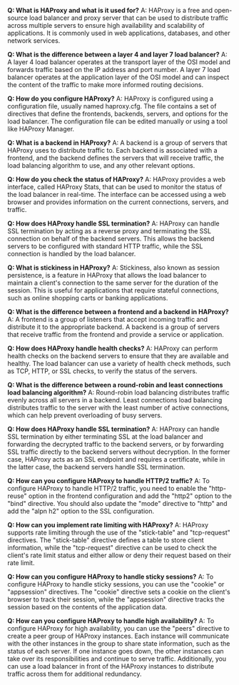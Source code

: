 **Q: What is HAProxy and what is it used for?**
A: HAProxy is a free and open-source load balancer and proxy server that can be used to distribute traffic across multiple servers to ensure high availability and scalability of applications. It is commonly used in web applications, databases, and other network services.

**Q: What is the difference between a layer 4 and layer 7 load balancer?**
A: A layer 4 load balancer operates at the transport layer of the OSI model and forwards traffic based on the IP address and port number. A layer 7 load balancer operates at the application layer of the OSI model and can inspect the content of the traffic to make more informed routing decisions.

**Q: How do you configure HAProxy?**
A: HAProxy is configured using a configuration file, usually named haproxy.cfg. The file contains a set of directives that define the frontends, backends, servers, and options for the load balancer. The configuration file can be edited manually or using a tool like HAProxy Manager.

**Q: What is a backend in HAProxy?**
A: A backend is a group of servers that HAProxy uses to distribute traffic to. Each backend is associated with a frontend, and the backend defines the servers that will receive traffic, the load balancing algorithm to use, and any other relevant options.

**Q: How do you check the status of HAProxy?**
A: HAProxy provides a web interface, called HAProxy Stats, that can be used to monitor the status of the load balancer in real-time. The interface can be accessed using a web browser and provides information on the current connections, servers, and traffic.

**Q: How does HAProxy handle SSL termination?**
A: HAProxy can handle SSL termination by acting as a reverse proxy and terminating the SSL connection on behalf of the backend servers. This allows the backend servers to be configured with standard HTTP traffic, while the SSL connection is handled by the load balancer.

**Q: What is stickiness in HAProxy?**
A: Stickiness, also known as session persistence, is a feature in HAProxy that allows the load balancer to maintain a client's connection to the same server for the duration of the session. This is useful for applications that require stateful connections, such as online shopping carts or banking applications.

**Q: What is the difference between a frontend and a backend in HAProxy?**
A: A frontend is a group of listeners that accept incoming traffic and distribute it to the appropriate backend. A backend is a group of servers that receive traffic from the frontend and provide a service or application.

**Q: How does HAProxy handle health checks?**
A: HAProxy can perform health checks on the backend servers to ensure that they are available and healthy. The load balancer can use a variety of health check methods, such as TCP, HTTP, or SSL checks, to verify the status of the servers.

**Q: What is the difference between a round-robin and least connections load balancing algorithm?**
A: Round-robin load balancing distributes traffic evenly across all servers in a backend. Least connections load balancing distributes traffic to the server with the least number of active connections, which can help prevent overloading of busy servers.

**Q: How does HAProxy handle SSL termination?**
A: HAProxy can handle SSL termination by either terminating SSL at the load balancer and forwarding the decrypted traffic to the backend servers, or by forwarding SSL traffic directly to the backend servers without decryption. In the former case, HAProxy acts as an SSL endpoint and requires a certificate, while in the latter case, the backend servers handle SSL termination.

**Q: How can you configure HAProxy to handle HTTP/2 traffic?**
A: To configure HAProxy to handle HTTP/2 traffic, you need to enable the "http-reuse" option in the frontend configuration and add the "http2" option to the "bind" directive. You should also update the "mode" directive to "http" and add the "alpn h2" option to the SSL configuration.

**Q: How can you implement rate limiting with HAProxy?**
A: HAProxy supports rate limiting through the use of the "stick-table" and "tcp-request" directives. The "stick-table" directive defines a table to store client information, while the "tcp-request" directive can be used to check the client's rate limit status and either allow or deny their request based on their rate limit.

**Q: How can you configure HAProxy to handle sticky sessions?**
A: To configure HAProxy to handle sticky sessions, you can use the "cookie" or "appsession" directives. The "cookie" directive sets a cookie on the client's browser to track their session, while the "appsession" directive tracks the session based on the contents of the application data.

**Q: How can you configure HAProxy to handle high availability?**
A: To configure HAProxy for high availability, you can use the "peers" directive to create a peer group of HAProxy instances. Each instance will communicate with the other instances in the group to share state information, such as the status of each server. If one instance goes down, the other instances can take over its responsibilities and continue to serve traffic. Additionally, you can use a load balancer in front of the HAProxy instances to distribute traffic across them for additional redundancy.